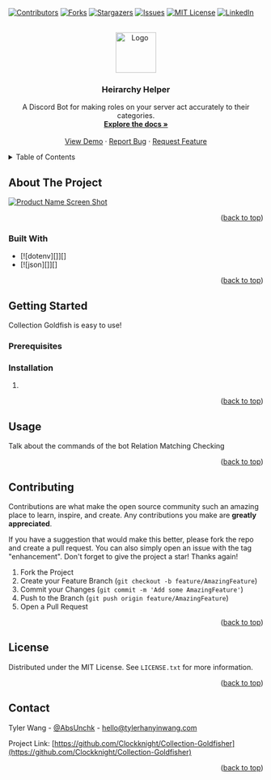 <!-- Improved compatibility of back to top link: See: https://github.com/othneildrew/Best-README-Template/pull/73 -->
<a name="readme-top"></a>
<!--
*** Thanks for checking out the Best-README-Template. If you have a suggestion
*** that would make this better, please fork the repo and create a pull request
*** or simply open an issue with the tag "enhancement".
*** Don't forget to give the project a star!
*** Thanks again! Now go create something AMAZING! :D
-->



<!-- PROJECT SHIELDS -->
<!--
*** I'm using markdown "reference style" links for readability.
*** Reference links are enclosed in brackets [ ] instead of parentheses ( ).
*** See the bottom of this document for the declaration of the reference variables
*** for contributors-url, forks-url, etc. This is an optional, concise syntax you may use.
*** https://www.markdownguide.org/basic-syntax/#reference-style-links
-->
[![Contributors][contributors-shield]][contributors-url]
[![Forks][forks-shield]][forks-url]
[![Stargazers][stars-shield]][stars-url]
[![Issues][issues-shield]][issues-url]
[![MIT License][license-shield]][license-url]
[![LinkedIn][linkedin-shield]][linkedin-url]



<!-- PROJECT LOGO -->
<br />
<div align="center">
  <a href="https://github.com/Clockknight/Collection-Goldfisher">
    <img src="images/logo.png" alt="Logo" width="80" height="80">
  </a>

<h3 align="center">Heirarchy Helper</h3>

  <p align="center">
    A Discord Bot for making roles on your server act accurately to their categories.
    <br />
    <a href="https://github.com/Clockknight/Collection-Goldfisher"><strong>Explore the docs »</strong></a>
    <br />
    <br />
    <a href="https://github.com/Clockknight/Collection-Goldfisher">View Demo</a>
    ·
    <a href="https://github.com/Clockknight/Collection-Goldfisher/issues">Report Bug</a>
    ·
    <a href="https://github.com/Clockknight/Collection-Goldfisher/issues">Request Feature</a>
  </p>
</div>



<!-- TABLE OF CONTENTS -->
<details>
  <summary>Table of Contents</summary>
  <ol>
    <li>
      <a href="#about-the-project">About The Project</a>
      <ul>
        <li><a href="#built-with">Built With</a></li>
      </ul>
    </li>
    <li>
      <a href="#getting-started">Getting Started</a>
      <ul>
        <li><a href="#prerequisites">Prerequisites</a></li>
        <li><a href="#installation">Installation</a></li>
      </ul>
    </li>
    <li><a href="#usage">Usage</a></li>
    <li><a href="#contributing">Contributing</a></li>
    <li><a href="#license">License</a></li>
    <li><a href="#contact">Contact</a></li>
  </ol>
</details>



<!-- ABOUT THE PROJECT -->
## About The Project

[![Product Name Screen Shot][product-screenshot]](https://example.com)

<p align="right">(<a href="#readme-top">back to top</a>)</p>



### Built With

* [![dotenv][]][]
* [![json][]][]

<p align="right">(<a href="#readme-top">back to top</a>)</p>



<!-- GETTING STARTED -->
## Getting Started

Collection Goldfish is easy to use!

### Prerequisites



### Installation

1.

<p align="right">(<a href="#readme-top">back to top</a>)</p>



<!-- USAGE EXAMPLES -->
## Usage

Talk about the commands of the bot
Relation
Matching
Checking

<p align="right">(<a href="#readme-top">back to top</a>)</p>





<!-- CONTRIBUTING -->
## Contributing

Contributions are what make the open source community such an amazing place to learn, inspire, and create. Any contributions you make are **greatly appreciated**.

If you have a suggestion that would make this better, please fork the repo and create a pull request. You can also simply open an issue with the tag "enhancement".
Don't forget to give the project a star! Thanks again!

1. Fork the Project
2. Create your Feature Branch (`git checkout -b feature/AmazingFeature`)
3. Commit your Changes (`git commit -m 'Add some AmazingFeature'`)
4. Push to the Branch (`git push origin feature/AmazingFeature`)
5. Open a Pull Request

<p align="right">(<a href="#readme-top">back to top</a>)</p>



<!-- LICENSE -->
## License

Distributed under the MIT License. See `LICENSE.txt` for more information.

<p align="right">(<a href="#readme-top">back to top</a>)</p>



<!-- CONTACT -->
## Contact

Tyler Wang - [@AbsUnchk](https://twitter.com/AbsUnchk) - hello@tylerhanyinwang.com

Project Link: [https://github.com/Clockknight/Collection-Goldfisher](https://github.com/Clockknight/Collection-Goldfisher)

<p align="right">(<a href="#readme-top">back to top</a>)</p>



<!-- MARKDOWN LINKS & IMAGES -->
<!-- https://www.markdownguide.org/basic-syntax/#reference-style-links -->
[contributors-shield]: https://img.shields.io/github/contributors/Clockknight/Collection-Goldfisher.svg?style=for-the-badge
[contributors-url]: https://github.com/Clockknight/Collection-Goldfisher/graphs/contributors
[forks-shield]: https://img.shields.io/github/forks/Clockknight/Collection-Goldfisher.svg?style=for-the-badge
[forks-url]: https://github.com/Clockknight/Collection-Goldfisher/network/members
[stars-shield]: https://img.shields.io/github/stars/Clockknight/Collection-Goldfisher.svg?style=for-the-badge
[stars-url]: https://github.com/Clockknight/Collection-Goldfisher/stargazers
[issues-shield]: https://img.shields.io/github/issues/Clockknight/Collection-Goldfisher.svg?style=for-the-badge
[issues-url]: https://github.com/Clockknight/Collection-Goldfisher/issues
[license-shield]: https://img.shields.io/github/license/Clockknight/Collection-Goldfisher.svg?style=for-the-badge
[license-url]: https://github.com/Clockknight/Collection-Goldfisher/blob/master/LICENSE.txt
[linkedin-shield]: https://img.shields.io/badge/-LinkedIn-black.svg?style=for-the-badge&logo=linkedin&colorB=555
[linkedin-url]: https://linkedin.com/in/tyler-wang-b3241963
[product-screenshot]: assets/screenshot.png